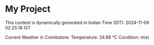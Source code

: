 # My Project

This content is dynamically generated in Indian Time (IST): 2024-11-09 02:25:18 IST


Current Weather in Coimbatore:
Temperature: 24.88 °C
Condition: mist
